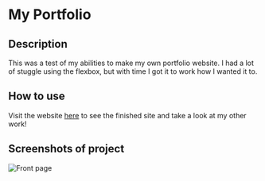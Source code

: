 # My Portfolio

## Description 

This was a test of my abilities to make my own portfolio website. I had a lot of stuggle using the flexbox, but with time I got it to work how I wanted it to.

## How to use

Visit the website [here](https://notenoughbacon.github.io/My-Portfolio/) to see the finished site and take a look at my other work!

## Screenshots of project

![Front page](https://user-images.githubusercontent.com/16601941/205568712-094c2128-b75d-4465-9a9e-2bd26e23667b.PNG)


